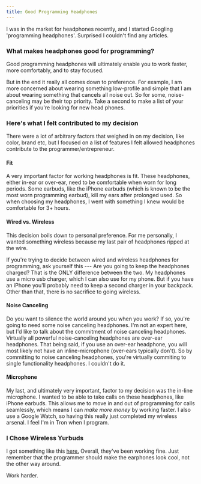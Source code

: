```yaml
---
title: Good Programming Headphones
---
```



I was in the market for headphones recently, and I started Googling 'programming headphones'. Surprised I couldn't find any articles.


### What makes headphones good for programming?
Good programming headphones will ultimately enable you to work faster, more comfortably, and to stay focused.

But in the end it really all comes down to preference. For example, I am more concerned about wearing something low-profile and simple that I am about wearing something that cancels all noise out. So for some, noise-canceling may be their top priority. Take a second to make a list of your priorities if you're looking for new head phones.


### Here's what I felt contributed to my decision
There were a lot of arbitrary factors that weighed in on my decision, like color, brand etc, but I focused on a list of features I felt allowed headphones contribute to the programmer/entrepreneur.

#### Fit
A very important factor for working headphones is fit. These headphones, either in-ear or over-ear, need to be comfortable when worn for long periods. Some earbuds, like the iPhone earbuds (which is known to be the most worn programming earbud), kill my ears after prolonged used. So when choosing my headphones, I went with something I knew would be comfortable for 3+ hours.

#### Wired vs. Wireless
This decision boils down to personal preference. For me personally, I wanted something wireless because my last pair of headphones ripped at the wire. 

If you're trying to decide between wired and wireless headphones for programming, ask yourself this --- Are you going to keep the headphones charged? That is the ONLY difference between the two. My headphones use a micro usb charger, which I can also use for my phone. But if you have an iPhone you'll probably need to keep a second charger in your backpack. Other than that, there is no sacrifice to going wireless. 

#### Noise Canceling
Do you want to silence the world around you when you work? If so, you're going to need some noise canceling headphones. I'm not an expert here, but I'd like to talk about the commitment of noise canceling headphones. Virtually all powerful noise-canceling headphones are over-ear headphones. That being said, if you use an over-ear headphone, you will most likely not have an inline-microphone (over-ears typically don't). So by committing to noise canceling headphones, you're virtually commiting to single functionality headphones. I couldn't do it.

#### Microphone
My last, and ultimately very important, factor to my decision was the in-line microphone. I wanted to be able to take calls on these headphones, like iPhone earbuds. This allows me to move in and out of programming for calls seamlessly, which means I can *make more money* by working faster. I also use a Google Watch, so having this really just completed my wireless arsenal. I feel I'm in Tron when I program. 


### I Chose Wireless Yurbuds
I got something like this <a href="http://www.amazon.com/Yurbuds-Leap-Wireless-Sport-Earphones/dp/B00W1FWG68/ref=sr_1_cc_2?s=aps&ie=UTF8&qid=1431272194&sr=1-2-catcorr&keywords=yurbuds+leap" target="new">here.</a> Overall, they've been working fine. Just remember that the programmer should make the earphones look cool, not the other way around.


Work harder.
